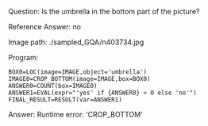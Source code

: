 Question: Is the umbrella in the bottom part of the picture?

Reference Answer: no

Image path: ./sampled_GQA/n403734.jpg

Program:

```
BOX0=LOC(image=IMAGE,object='umbrella')
IMAGE0=CROP_BOTTOM(image=IMAGE,box=BOX0)
ANSWER0=COUNT(box=IMAGE0)
ANSWER1=EVAL(expr="'yes' if {ANSWER0} > 0 else 'no'")
FINAL_RESULT=RESULT(var=ANSWER1)
```
Answer: Runtime error: 'CROP_BOTTOM'

